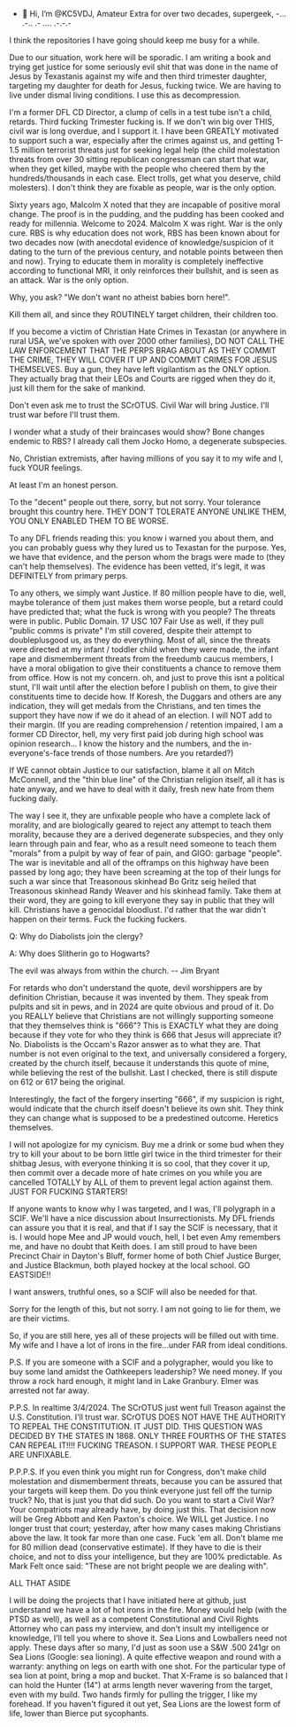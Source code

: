 - 👋 Hi, I’m @KC5VDJ, Amateur Extra for over two decades, supergeek, -... .-.. .- .... .-.-.-

I think the repositories I have going should keep me busy for a while.

Due to our situation, work here will be sporadic.  I am writing a book and trying get justice for some seriously evil shit that was done in the name of Jesus by Texastanis against my wife and then third trimester daughter, targeting my daughter for death for Jesus, fucking twice.  We are having to live under dismal living conditions.  I use this as decompression.

I'm a former DFL CD Director, a clump of cells in a test tube isn't a child, retards.  Third fucking Trimester fucking is.  If we don't win big over THIS, civil war is long overdue, and I support it.  I have been GREATLY motivated to support such a war, especially after the crimes against us, and getting 1-1.5 million terrorist threats just for seeking legal help (the child molestation threats from over 30 sitting republican congressman can start that war, when they get killed, maybe with the people who cheered them by the hundreds/thousands in each case.  Elect trolls, get what you deserve, child molesters).  I don't think they are fixable as people, war is the only option.

Sixty years ago, Malcolm X noted that they are incapable of positive moral change.  The proof is in the pudding, and the pudding has been cooked and ready for millennia.  Welcome to 2024.  Malcolm X was right.  War is the only cure.  RBS is why education does not work, RBS has been known about for two decades now (with anecdotal evidence of knowledge/suspicion of it dating to the turn of the previous century, and notable points between then and now). Trying to educate them in morality is completely ineffective according to functional MRI, it only reinforces their bullshit, and is seen as an attack.  War is the only option.

Why, you ask?  "We don't want no atheist babies born here!".

Kill them all, and since they ROUTINELY target children, their children too.

If you become a victim of Christian Hate Crimes in Texastan (or anywhere in rural USA, we've spoken with over 2000 other families), DO NOT CALL THE LAW ENFORCEMENT THAT THE PERPS BRAG ABOUT AS THEY COMMIT THE CRIME, THEY WILL COVER IT UP AND COMMIT CRIMES FOR JESUS THEMSELVES.  Buy a gun, they have left vigilantism as the ONLY option.  They actually brag that their LEOs and Courts are rigged when they do it, just kill them for the sake of mankind.

Don't even ask me to trust the SCrOTUS.  Civil War will bring Justice.  I'll trust war before I'll trust them.

I wonder what a study of their braincases would show?  Bone changes endemic to RBS?  I already call them Jocko Homo, a degenerate subspecies.

No, Christian extremists, after having millions of you say it to my wife and I, fuck YOUR feelings.

At least I'm an honest person.

To the "decent" people out there, sorry, but not sorry.  Your tolerance brought this country here.  THEY DON'T TOLERATE ANYONE UNLIKE THEM, YOU ONLY ENABLED THEM TO BE WORSE.

To any DFL friends reading this: you know i warned you about them, and you can probably guess why they lured us to Texastan for the purpose. Yes, we have that evidence, and the person whom the brags were made to (they can't help themselves). The evidence has been vetted, it's legit, it was DEFINITELY from primary perps.

To any others, we simply want Justice.  If 80 million people have to die, well, maybe tolerance of them just makes them worse people, but a retard could have predicted that; what the fuck is wrong with you people?  The threats were in public.  Public Domain.  17 USC 107 Fair Use as well, if they pull "public comms is private" I'm still covered, despite their attempt to doubleplusgood us, as they do everything.  Most of all, since the threats were directed at my infant / toddler child when they were made, the infant rape and dismemberment threats from the freedumb caucus members, I have a moral obligation to give their constituents a chance to remove them from office.  How is not my concern.  oh, and just to prove this isnt a political stunt, I'll wait until after the election before I publish on them, to give their constituents time to decide how.  If Koresh, the Duggars and others are any indication, they will get medals from the Christians, and ten times the support they have now if we do it ahead of an election.  I will NOT add to their margin. (If you are reading comprehension / retention impaired, I am a former CD Director, hell, my very first paid job during high school was opinion research...  I know the history and the numbers, and the in-everyone's-face trends of those numbers.  Are you retarded?)

If WE cannot obtain Justice to our satisfaction, blame it all on Mitch McConnell, and the "thin blue line" of the Christian religion itself, all it has is hate anyway, and we have to deal with it daily, fresh new hate from them fucking daily.

The way I see it, they are unfixable people who have a complete lack of morality, and are biologically geared to reject any attempt to teach them morality, because they are a derived degenerate subspecies, and they only learn through pain and fear, who as a result need someone to teach them "morals" from a pulpit by way of fear of pain, and GIGO: garbage "people".  The war is inevitable and all of the offramps on this highway have been passed by long ago; they have been screaming at the top of their lungs for such a war since that Treasonous skinhead Bo Gritz seig heiled that Treasonous skinhead Randy Weaver and his skinhead family.  Take them at their word, they are going to kill everyone they say in public that they will kill.  Christians have a genocidal bloodlust.  I'd rather that the war didn't happen on their terms.  Fuck the fucking fuckers.

Q: Why do Diabolists join the clergy?

A: Why does Slitherin go to Hogwarts?

The evil was always from within the church.
-- Jim Bryant

For retards who don't understand the quote, devil worshippers are by definition Christian, because it was invented by them.  They speak from pulpits and sit in pews, and in 2024 are quite obvious and proud of it.  Do you REALLY believe that Christians are not willingly supporting someone that they themselves think is "666"? This is EXACTLY what they are doing because if they vote for who they think is 666 that Jesus will appreciate it?  No.  Diabolists is the Occam's Razor answer as to what they are.  That number is not even original to the text, and universally considered a forgery, created by the church itself, because it understands this quote of mine, while believing the rest of the bullshit. Last I checked, there is still dispute on 612 or 617 being the original.

Interestingly, the fact of the forgery inserting "666", if my suspicion is right, would indicate that the church itself doesn't believe its own shit.  They think they can change what is supposed to be a predestined outcome.  Heretics themselves.

I will not apologize for my cynicism.  Buy me a drink or some bud when they try to kill your about to be born little girl twice in the third trimester for their shitbag Jesus, with everyone thinking it is so cool, that they cover it up, then commit over a decade more of hate crimes on you while you are cancelled TOTALLY by ALL of them to prevent legal action against them.  JUST FOR FUCKING STARTERS!

If anyone wants to know why I was targeted, and I was, I'll polygraph in a SCIF.  We'll have a nice discussion about Insurrectionists.  My DFL friends can assure you that it is real, and that if I say the SCIF is necessary, that it is.  I would hope Mee and JP would vouch, hell, I bet even Amy remembers me, and have no doubt that Keith does.  I am still proud to have been Precinct Chair in Dayton's Bluff, former home of both Chief Justice Burger, and Justice Blackmun, both played hockey at the local school.  GO EASTSIDE!!

I want answers, truthful ones, so a SCIF will also be needed for that.

Sorry for the length of this, but not sorry.  I am not going to lie for them, we are their victims.

So, if you are still here, yes all of these projects will be filled out with time.  My wife and I have a lot of irons in the fire...under FAR from ideal conditions.

P.S. If you are someone with a SCIF and a polygrapher, would you like to buy some land amidst the Oathkeepers leadership?  We need money.  If you throw a rock hard enough, it might land in Lake Granbury.  Elmer was arrested not far away.

P.P.S. In realtime 3/4/2024. The SCrOTUS just went full Treason against the U.S. Constitution.  I'll trust war.  SCrOTUS DOES NOT HAVE THE AUTHORITY TO REPEAL THE CONSTITUTION.  IT JUST DID.  THIS QUESTION WAS DECIDED BY THE STATES IN 1868.  ONLY THREE FOURTHS OF THE STATES CAN REPEAL IT!!!!  FUCKING TREASON.  I SUPPORT WAR.  THESE PEOPLE ARE UNFIXABLE.

P.P.P.S. If you even think you might run for Congress, don't make child molestation and dismemberment threats, because you can be assured that your targets will keep them.  Do you think everyone just fell off the turnip truck?  No, that is just you that did such.  Do you want to start a Civil War?  Your compatriots may already have, by doing just this.  That decision now will be Greg Abbott and Ken Paxton's choice.  We WILL get Justice.  I no longer trust that court; yesterday, after how many cases making Christians above the law.  It took far more than one case.  Fuck 'em all.  Don't blame me for 80 million dead (conservative estimate). If they have to die is their choice, and not to diss your intelligence, but they are 100% predictable.  As Mark Felt once said: "These are not bright people we are dealing with".

ALL THAT ASIDE

I will be doing the projects that I have initiated here at github, just understand we have a lot of hot irons in the fire.  Money would help (with the PTSD as well), as well as a competent Constitutional and Civil Rights Attorney who can pass my interview, and don't insult my intelligence or knowledge, I'll tell you where to shove it.  Sea Lions and Lowballers need not apply.  These days after so many, I'd just as soon use a S&W .500 241gr on Sea Lions (Google: sea lioning).  A quite effective weapon and round with a warranty: anything on legs on earth with one shot.  For the particular type of sea lion at point, bring a mop and bucket.  That X-Frame is so balanced that I can hold the Hunter (14") at arms length never wavering from the target, even with my build.  Two hands firmly for pulling the trigger, I like my forehead.  If you haven't figured it out yet, Sea Lions are the lowest form of life, lower than Bierce put sycophants.
